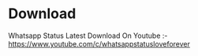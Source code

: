 # Download
Whatsapp Status Latest Download On Youtube :-https://www.youtube.com/c/whatsappstatusloveforever
